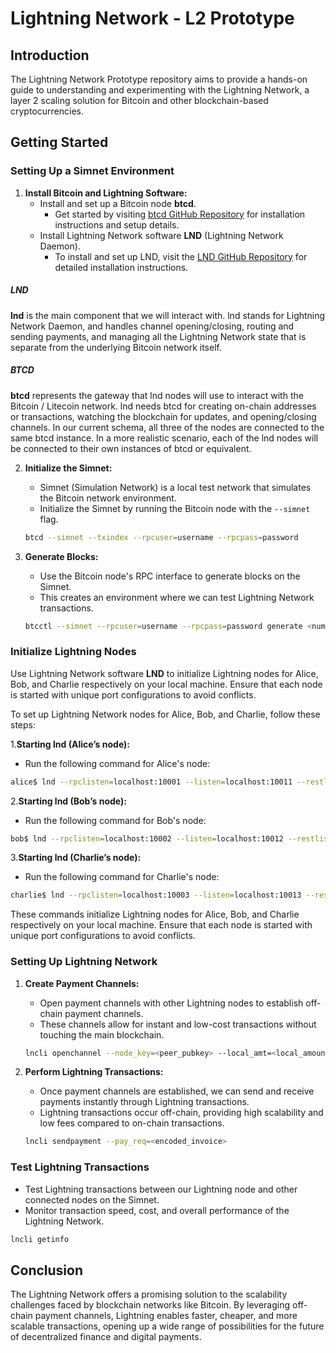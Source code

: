 # Lightning Network - L2 Prototype 

## Introduction

The Lightning Network Prototype repository aims to provide a hands-on guide to understanding and experimenting with the Lightning Network, a layer 2 scaling solution for Bitcoin and other blockchain-based cryptocurrencies.

## Getting Started

### Setting Up a Simnet Environment

1. **Install Bitcoin and Lightning Software:**
   - Install and set up a Bitcoin node **btcd**.
     - Get started by visiting [btcd GitHub Repository](https://github.com/btcsuite/btcd) for installation instructions and setup details.
   - Install Lightning Network software **LND** (Lightning Network Daemon).
     - To install and set up LND, visit the [LND GitHub Repository](https://github.com/lightningnetwork/lnd) for detailed installation instructions.

##### **LND**
**lnd** is the main component that we will interact with. lnd stands for Lightning Network Daemon, and handles channel opening/closing, routing and sending payments, and managing all the Lightning Network state that is separate from the underlying Bitcoin network itself.

##### **BTCD**
**btcd** represents the gateway that lnd nodes will use to interact with the Bitcoin / Litecoin network. lnd needs btcd for creating on-chain addresses or transactions, watching the blockchain for updates, and opening/closing channels. In our current schema, all three of the nodes are connected to the same btcd instance. In a more realistic scenario, each of the lnd nodes will be connected to their own instances of btcd or equivalent.

2. **Initialize the Simnet:**
   - Simnet (Simulation Network) is a local test network that simulates the Bitcoin network environment.
   - Initialize the Simnet by running the Bitcoin node with the `--simnet` flag.

   ```bash
   btcd --simnet --txindex --rpcuser=username --rpcpass=password
   ```

3. **Generate Blocks:**
   - Use the Bitcoin node's RPC interface to generate blocks on the Simnet.
   - This creates an environment where we can test Lightning Network transactions.
   ```bash
   btcctl --simnet --rpcuser=username --rpcpass=password generate <number_of_blocks>
   ```

### Initialize Lightning Nodes

Use Lightning Network software **LND** to initialize Lightning nodes for Alice, Bob, and Charlie respectively on your local machine. Ensure that each node is started with unique port configurations to avoid conflicts.

To set up Lightning Network nodes for Alice, Bob, and Charlie, follow these steps:

1.**Starting lnd (Alice’s node):**
   - Run the following command for Alice's node:

   ```bash
   alice$ lnd --rpclisten=localhost:10001 --listen=localhost:10011 --restlisten=localhost:8001 --datadir=data --logdir=log --debuglevel=info --bitcoin.simnet --bitcoin.active --bitcoin.node=btcd --btcd.rpcuser=username --btcd.rpcpass=password 
   ```

2.**Starting lnd (Bob’s node):**
   - Run the following command for Bob's node:
```bash
bob$ lnd --rpclisten=localhost:10002 --listen=localhost:10012 --restlisten=localhost:8002 --datadir=data --logdir=log --debuglevel=info --bitcoin.simnet --bitcoin.active --bitcoin.node=btcd --btcd.rpcuser=username --btcd.rpcpass=password 

```

3.**Starting lnd (Charlie’s node):**
- Run the following command for Charlie's node:
```bash
charlie$ lnd --rpclisten=localhost:10003 --listen=localhost:10013 --restlisten=localhost:8003 --datadir=data --logdir=log --debuglevel=info --bitcoin.simnet --bitcoin.active --bitcoin.node=btcd --btcd.rpcuser=username --btcd.rpcpass=password 
```


These commands initialize Lightning nodes for Alice, Bob, and Charlie respectively on your local machine. Ensure that each node is started with unique port configurations to avoid conflicts.


### Setting Up Lightning Network

1. **Create Payment Channels:**
   - Open payment channels with other Lightning nodes to establish off-chain payment channels.
   - These channels allow for instant and low-cost transactions without touching the main blockchain.
   
   ```bash
   lncli openchannel --node_key=<peer_pubkey> --local_amt=<local_amount>
   ```

2. **Perform Lightning Transactions:**
   - Once payment channels are established, we can send and receive payments instantly through Lightning transactions.
   - Lightning transactions occur off-chain, providing high scalability and low fees compared to on-chain transactions.
   ```bash
   lncli sendpayment --pay_req=<encoded_invoice>
   ```
### Test Lightning Transactions

   - Test Lightning transactions between our Lightning node and other connected nodes on the Simnet.
   - Monitor transaction speed, cost, and overall performance of the Lightning Network.
   ```bash
   lncli getinfo
   ```

## Conclusion

The Lightning Network offers a promising solution to the scalability challenges faced by blockchain networks like Bitcoin. By leveraging off-chain payment channels, Lightning enables faster, cheaper, and more scalable transactions, opening up a wide range of possibilities for the future of decentralized finance and digital payments.




